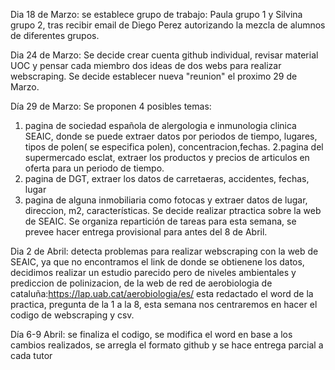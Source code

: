 Dia 18 de Marzo:
se establece grupo de trabajo: Paula grupo 1 y Silvina grupo 2, tras recibir email de Diego Perez autorizando la mezcla de alumnos de diferentes grupos.

Dia 24 de Marzo:
Se decide crear cuenta github individual, revisar material UOC y pensar cada miembro dos ideas de dos webs para realizar webscraping. 
Se decide establecer nueva "reunion" el proximo 29 de Marzo.

Día 29 de Marzo:
Se proponen 4 posibles temas:
1. pagina de sociedad española de alergologia e inmunologia clinica SEAIC, donde  se puede extraer datos por periodos de tiempo, lugares, tipos de polen( se especifica polen), concentracion,fechas.
2.pagina del supermercado esclat, extraer los productos y precios de articulos en oferta para un periodo de tiempo. 
3. pagina de DGT, extraer los datos de carretaeras, accidentes, fechas, lugar
4. pagina de alguna inmobiliaria como fotocas y extraer datos de lugar, direccion, m2, características.
Se decide realizar ptractica sobre la web de SEAIC.
Se organiza repartición de tareas para esta semana, se prevee hacer entrega provisional para antes del 8 de Abril.

Dia 2 de Abril:
detecta problemas para realizar webscraping  con la web de SEAIC, ya que no encontramos el link de donde se obtienene los datos, decidimos realizar un estudio parecido pero de niveles ambientales y prediccion de polinizacion, de la web de red de aerobiologia de cataluña:https://lap.uab.cat/aerobiologia/es/ 
esta redactado el word de la practica, pregunta de la 1 a la 8, esta semana nos centraremos en hacer el codigo de webscraping y csv.

Día 6-9 Abril:
 se finaliza el codigo, se modifica el word en base a los cambios realizados, se arregla el formato github y se hace entrega parcial a cada tutor


